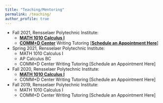 ```yaml
---
title: "Teaching/Mentoring"
permalink: /teaching/
author_profile: true
---
```


* Fall 2021, Rensselaer Polytechnic Institute:
  * <b>[MATH 1010 Calculus I](http://haowen-math.com/teaching/2015-spring-teaching-1.md)</b> 
  * <b>[COMM+D Center](https://info.rpi.edu/comm-d)</b> Writing Tutoring [<b>[Schedule an Appointment Here](https://rpi.mywconline.com)</b>]
* Spring 2021, Rensselaer Polytechnic Institute:
  * MATH 1010 Calculus I 
  * AP Calculus BC 
  * COMM+D Center Writing Tutoring [Schedule an Appointment Here]
* Fall 2020, Rensselaer Polytechnic Institute:
  * <b>[MATH 1010 Calculus I](http://haowen-math.com/teaching/spring-teaching-1)</b> 
  * COMM+D Center Writing Tutoring [Schedule an Appointment Here]
* Fall 2019, Rensselaer Polytechnic Institute:
  * MATH 1010 Calculus I 
  * COMM+D Center Writing Tutoring [Schedule an Appointment Here]
  

